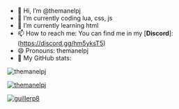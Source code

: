 - 👋 Hi, I’m @themanelpj
- 🔭 I’m currently coding lua, css, js
- 🌱 I’m currently learning html
- 📫 How to reach me: You can find me in my [**Discord**]: (https://discord.gg/hm5yksT5)
- 😄 Pronouns: themanelpj
- 🤔 My GitHub stats: 

![themanelpj](https://komarev.com/ghpvc/?username=themanelpj)

[![themanelpj](https://github-readme-stats.vercel.app/api?username=themanelpj)](https://discord.gg/eBpmkW6e5j)

[![guillerp8](https://github-readme-stats.vercel.app/api/top-langs/?username=themanelpj)](https://discord.gg/eBpmkW6e5j)



<!---
themanelpj/themanelpj is a ✨ special ✨ repository because its `README.md` (this file) appears on your GitHub profile.
You can click the Preview link to take a look at your changes.
--->
